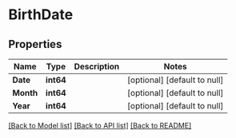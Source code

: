 # BirthDate

## Properties
Name | Type | Description | Notes
------------ | ------------- | ------------- | -------------
**Date** | **int64** |  | [optional] [default to null]
**Month** | **int64** |  | [optional] [default to null]
**Year** | **int64** |  | [optional] [default to null]

[[Back to Model list]](../README.md#documentation-for-models) [[Back to API list]](../README.md#documentation-for-api-endpoints) [[Back to README]](../README.md)

